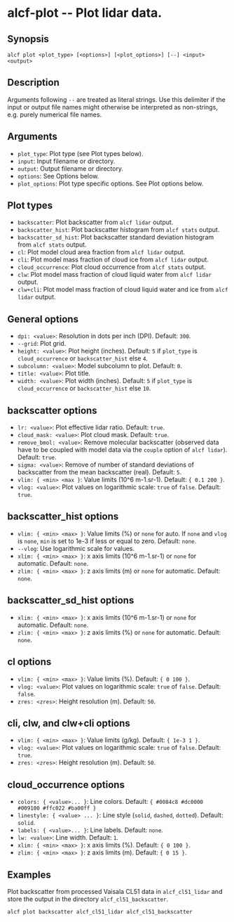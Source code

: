 
alcf-plot -- Plot lidar data.
=========

Synopsis
--------

    alcf plot <plot_type> [<options>] [<plot_options>] [--] <input> <output>

Description
-----------

Arguments following `--` are treated as literal strings. Use this delimiter if the input or output file names might otherwise be interpreted as non-strings, e.g. purely numerical file names.

Arguments
---------

- `plot_type`: Plot type (see Plot types below).
- `input`: Input filename or directory.
- `output`: Output filename or directory.
- `options`: See Options below.
- `plot_options`: Plot type specific options. See Plot options below.

Plot types
----------

- `backscatter`: Plot backscatter from `alcf lidar` output.
- `backscatter_hist`: Plot backscatter histogram from `alcf stats` output.
- `backscatter_sd_hist`: Plot backscatter standard deviation histogram from `alcf stats` output.
- `cl`: Plot model cloud area fraction from `alcf lidar` output.
- `cli`: Plot model mass fraction of cloud ice from `alcf lidar` output.
- `cloud_occurrence`: Plot cloud occurrence from `alcf stats` output.
- `clw`: Plot model mass fraction of cloud liquid water from `alcf lidar` output.
- `clw+cli`: Plot model mass fraction of cloud liquid water and ice from `alcf lidar` output.

General options
---------------

- `dpi: <value>`: Resolution in dots per inch (DPI). Default: `300`.
- `--grid`: Plot grid.
- `height: <value>`: Plot height (inches). Default: `5` if `plot_type` is `cloud_occurrence` or `backscatter_hist` else `4`.
- `subcolumn: <value>`: Model subcolumn to plot. Default: `0`.
- `title: <value>`: Plot title.
- `width: <value>`: Plot width (inches). Default: `5` if `plot_type` is `cloud_occurrence` or `backscatter_hist` else `10`.

backscatter options
-------------------

- `lr: <value>`: Plot effective lidar ratio. Default: `true`.
- `cloud_mask: <value>`: Plot cloud mask. Default: `true`.
- `remove_bmol: <value>`: Remove molecular backscatter (observed data have to be coupled with model data via the `couple` option of `alcf lidar`). Default: `true`.
- `sigma: <value>`: Remove of number of standard deviations of backscatter from the mean backscatter (real). Default: `5`.
- `vlim: { <min> <max }`: Value limits (10^6 m-1.sr-1). Default: `{ 0.1 200 }`.
- `vlog: <value>`: Plot values on logarithmic scale: `true` of `false`. Default: `true`.

backscatter_hist options
------------------------

- `vlim: { <min> <max> }`: Value limits (%) or `none` for auto. If `none` and `vlog` is `none`, `min` is set to 1e-3 if less or equal to zero. Default: `none`.
- `--vlog`: Use logarithmic scale for values.
- `xlim: { <min> <max> }`: x axis limits (10^6 m-1.sr-1) or `none` for automatic. Default: `none`.
- `zlim: { <min> <max> }`: z axis limits (m) or `none` for automatic. Default: `none`.

backscatter_sd_hist options
---------------------------

- `xlim: { <min> <max> }`: x axis limits (10^6 m-1.sr-1) or `none` for automatic. Default: `none`.
- `zlim: { <min> <max> }`: z axis limits (%) or `none` for automatic. Default: `none`.

cl options
----------

- `vlim: { <min> <max> }`: Value limits (%). Default: `{ 0 100 }`.
- `vlog: <value>`: Plot values on logarithmic scale: `true` of `false`. Default: `false`.
- `zres: <zres>`: Height resolution (m). Default: `50`.

cli, clw, and clw+cli options
-----------------------------

- `vlim: { <min> <max> }`: Value limits (g/kg). Default: `{ 1e-3 1 }`.
- `vlog: <value>`: Plot values on logarithmic scale: `true` of `false`. Default: `true`.
- `zres: <zres>`: Height resolution (m). Default: `50`.

cloud_occurrence options
------------------------

- `colors: { <value>... }`: Line colors. Default: `{ #0084c8 #dc0000 #009100 #ffc022 #ba00ff }`
- `linestyle: { <value> ... }`: Line style (`solid`, `dashed`, `dotted`). Default: `solid`.
- `labels: { <value>... }`: Line labels. Default: `none`.
- `lw: <value>`: Line width. Default: `1`.
- `xlim: { <min> <max> }`: x axis limits (%). Default: `{ 0 100 }`.
- `zlim: { <min> <max> }`: z axis limits (m). Default: `{ 0 15 }`.

Examples
--------

Plot backscatter from processed Vaisala CL51 data in `alcf_cl51_lidar` and store the output in the directory `alcf_cl51_backscatter`.

    alcf plot backscatter alcf_cl51_lidar alcf_cl51_backscatter
	